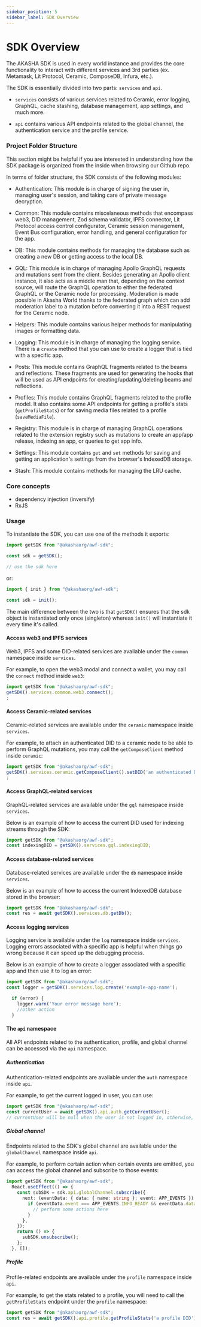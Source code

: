 ```yaml
---
sidebar_position: 5
sidebar_label: SDK Overview
---
```


# SDK Overview

The AKASHA SDK is used in every world instance and provides the core functionality to interact with different services and 3rd parties (ex. Metamask, Lit Protocol, Ceramic, ComposeDB, Infura, etc.).

The SDK is essentially divided into two parts: `services` and `api`.

- `services` consists of various services related to Ceramic, error logging, GraphQL, cache stashing, database management, app settings, and much more.

- `api` contains various API endpoints related to the global channel, the authentication service and the profile service.

### Project Folder Structure

This section might be helpful if you are interested in understanding how the SDK package is organized from the inside when browsing our Github repo.

In terms of folder structure, the SDK consists of the following modules:

- Authentication: This module is in charge of signing the user in, managing user's session, and taking care of private message decryption.

- Common: This module contains miscelaneous methods that encompass web3, DID management, Zod schema validator, IPFS connector, Lit Protocol access control configurator, Ceramic session management, Event Bus configuration, error handling, and general configuration for the app.

- DB: This module contains methods for managing the database such as creating a new DB or getting access to the local DB. 

- GQL: This module is in charge of managing Apollo GraphQL requests and mutations sent from the client. Besides generating an Apollo client instance, it also acts as a middle man that, depending on the context source, will route the GraphQL operation to either the federated GraphQL or the Ceramic node for processing. Moderation is made possible in Akasha World thanks to the federated graph which can add moderation label to a mutation before converting it into a REST request for the Ceramic node.

- Helpers: This module contains various helper methods for manipulating images or formatting data. 

- Logging: This module is in charge of managing the logging service. There is a `create` method that you can use to create a logger that is tied with a specific app.

- Posts: This module contains GraphQL fragments related to the beams and reflections. These fragments are used for generating the hooks that will be used as API endpoints for creating/updating/deleting beams and reflections.

- Profiles: This module contains GraphQL fragments related to the profile model. It also contains some API endpoints for getting a profile's stats (`getProfileStats`) or for saving media files related to a profile (`saveMediaFile`).

- Registry: This module is in charge of managing GraphQL operations related to the extension registry such as mutations to create an app/app release, indexing an app, or queries to get app info.

- Settings: This module contains `get` and `set` methods for saving and getting an application's settings from the browser's IndexedDB storage. 

- Stash: This module contains methods for managing the LRU cache. 

### Core concepts

- dependency injection (inversify)
- RxJS

### Usage

To instantiate the SDK, you can use one of the methods it exports:

```typescript
import getSDK from "@akashaorg/awf-sdk";

const sdk = getSDK();

// use the sdk here
```

or:

```ts
import { init } from "@akashaorg/awf-sdk";

const sdk = init();
```

The main difference between the two is that `getSDK()` ensures that the sdk object is instantiated only once (singleton) whereas `init()` will instantiate it every time it's called.

#### Access web3 and IPFS services

Web3, IPFS and some DID-related services are available under the `common` namespace inside `services`.

For example, to open the web3 modal and connect a wallet, you may call the `connect` method inside `web3`:

```typescript
import getSDK from "@akashaorg/awf-sdk";
getSDK().services.common.web3.connect();
;
```

#### Access Ceramic-related services

Ceramic-related services are available under the `ceramic` namespace inside `services`.

For example, to attach an authenticated DID to a ceramic node to be able to perform GraphQL mutations, you may call the `getComposeClient` method inside `ceramic`:

```typescript
import getSDK from "@akashaorg/awf-sdk";
getSDK().services.ceramic.getComposeClient().setDID('an authenticated DID');
;
```
#### Access GraphQL-related services

GraphQL-related services are available under the `gql` namespace inside `services`.

Below is an example of how to access the current DID used for indexing streams through the SDK:

```typescript
import getSDK from "@akashaorg/awf-sdk";
const indexingDID = getSDK().services.gql.indexingDID;
```
#### Access database-related services

Database-related services are available under the `db` namespace inside `services`.

Below is an example of how to access the current IndexedDB database stored in the browser:

```typescript
import getSDK from "@akashaorg/awf-sdk";
const res = await getSDK().services.db.getDb();
```
#### Access logging services

Logging service is available under the `log` namespace inside `services`. Logging errors associated with a specific app is helpful when things go wrong because it can speed up the debugging process.

Below is an example of how to create a logger associated with a specific app and then use it to log an error:

```typescript
import getSDK from "@akashaorg/awf-sdk";
const logger = getSDK().services.log.create('example-app-name');

  if (error) {
    logger.warn('Your error message here');
    //other action
  }
```

#### The `api` namespace

All API endpoints related to the authentication, profile, and global channel can be accessed via the `api` namespace.

##### Authentication

Authentication-related endpoints are available under the `auth` namespace inside `api`.

For example, to get the current logged in user, you can use: 

```typescript
import getSDK from "@akashaorg/awf-sdk";
const currentUser = await getSDK().api.auth.getCurrentUser();
// currentUser will be null when the user is not logged in, otherwise, it will be an object containing the DID and ethAddress (if any) of the logged in user. 
```

##### Global channel

Endpoints related to the SDK's global channel are available under the `globalChannel` namespace inside `api`.

For example, to perform certain action when certain events are emitted, you can access the global channel and subscribe to those events:

```typescript
import getSDK from "@akashaorg/awf-sdk";
  React.useEffect(() => {
    const subSDK = sdk.api.globalChannel.subscribe({
      next: (eventData: { data: { name: string }; event: APP_EVENTS }) => {
        if (eventData.event === APP_EVENTS.INFO_READY && eventData.data.name === integrationName) {
          // perform some actions here
        }
      },
    });
    return () => {
      subSDK.unsubscribe();
    };
  }, []);
```

##### Profile

Profile-related endpoints are available under the `profile` namespace inside `api`.

For example, to get the stats related to a profile, you will need to call the `getProfileStats` endpoint under the `profile` namespace:

```typescript
import getSDK from "@akashaorg/awf-sdk";
const res = await getSDK().api.profile.getProfileStats('a profile DID');
```
